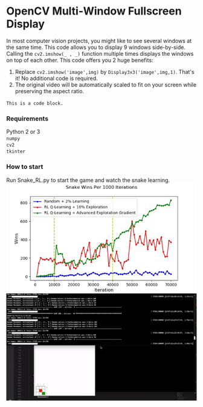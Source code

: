 # OpenCV Multi-Window Fullscreen Display

In most computer vision projects, you might like to see several windows at the same time. This code allows you to display 9 windows side-by-side. 
Calling the <code>cv2.imshow(_ , _)</code> function multiple times displays the windows on top of each other. This code offers you 2 huge benefits:
1) Replace <code>cv2.imshow('image',img)</code> by <code>Display3x3('image',img,1)</code>. That's it! No additional code is required.
2) The original video will be automatically scaled to fit on your screen while preserving the aspect ratio.

<code>This is a code block.</code>

### Requirements
Python 2 or 3\
`numpy`\
`cv2`\
`tkinter`




### How to start
Run Snake_RL.py to start the game and watch the snake learning.
![image text](https://github.com/akob125/AI-Q-Reinforcement-Learning-Snake/blob/master/Media/Plot.jpg)
![image text](https://github.com/akob125/AI-Q-Reinforcement-Learning-Snake/blob/master/Media/GIF.gif)